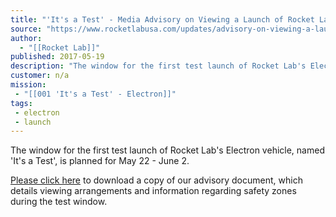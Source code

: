```yaml
---
title: "'It's a Test' - Media Advisory on Viewing a Launch of Rocket Lab's Electron Vehicle  "
source: "https://www.rocketlabusa.com/updates/advisory-on-viewing-a-launch-of-rocket-labs-electron-vehicle/"
author:
  - "[[Rocket Lab]]"
published: 2017-05-19
description: "The window for the first test launch of Rocket Lab's Electron vehicle, named 'It's a Test', is planned for May 22 - June 2."
customer: n/a
mission:
 - "[[001 'It's a Test' - Electron]]"
tags:
 - electron
 - launch
---
```

The window for the first test launch of Rocket Lab's Electron vehicle, named 'It's a Test', is planned for May 22 - June 2.

[Please click here](https://www.rocketlabusa.com/assets/Uploads/RL-Mediaviewingrestrictions.pdf) to download a copy of our advisory document, which details viewing arrangements and information regarding safety zones during the test window.